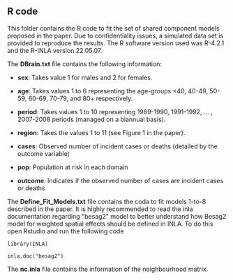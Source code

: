 ## **R code**

This folder contains the R code to fit the set of shared component models proposed in the paper. Due to confidentiality issues, a simulated data set is provided to reproduce the results. The R software version used was R-4.2.1 and the R-INLA version 22.05.07.

The **DBrain.txt** file contains the following information:

-   **sex**: Takes value 1 for males and 2 for females.

-   **age**: Takes values 1 to 6 representing the age-groups \<40, 40-49, 50-59, 60-69, 70-79, and 80+ respectively.

-   **period**: Takes values 1 to 10 representing 1989-1990, 1991-1992, ... , 2007-2008 periods (managed on a biannual basis).

-   **region**: Takes the values 1 to 11 (see Figure 1 in the paper).

-   **cases**: Observed number of incident cases or deaths (detailed by the outcome variable)

-   **pop**: Population at risk in each domain

-   **outcome**: Indicates if the observed number of cases are incident cases or deaths

The **Define_Fit_Models.txt** file contains the coda to fit models 1-to-8 described in the paper. It is highly recommended to read the inla documentation regarding "besag2" model to better understand how Besag2 model for weighted spatial effects should be defined in INLA. To do this open Rstudio and run the following code

`library(INLA)`

`inla.doc("besag2")`

The **nc.inla** file contains the information of the neighbourhood matrix.
